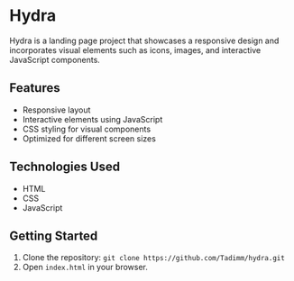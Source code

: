 # Hydra

Hydra is a landing page project that showcases a responsive design and incorporates visual elements such as icons, images, and interactive JavaScript components.

## Features
- Responsive layout
- Interactive elements using JavaScript
- CSS styling for visual components
- Optimized for different screen sizes

## Technologies Used
- HTML
- CSS
- JavaScript

## Getting Started
1. Clone the repository: `git clone https://github.com/Tadimm/hydra.git`
2. Open `index.html` in your browser.
